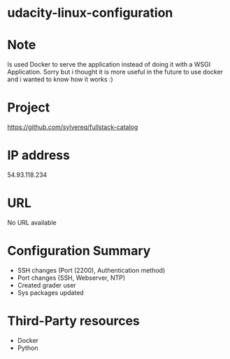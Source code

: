 # udacity-linux-configuration

# Note
Is used Docker to serve the application instead of doing it with a WSGI Application. Sorry but i thought it is more useful in the future to use docker and i wanted to know how it works :)

# Project
https://github.com/sylvereq/fullstack-catalog

# IP address
54.93.118.234

# URL
No URL available

# Configuration Summary
- SSH changes (Port (2200), Authentication method) 
- Port changes (SSH, Webserver, NTP)
- Created grader user
- Sys packages updated

# Third-Party resources
- Docker 
- Python

